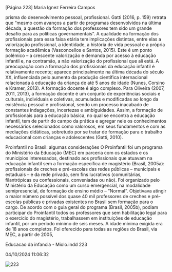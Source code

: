 [Página 223]
Maria Ignez Ferreira Campos

prisma do desenvolvimento pessoal, profissional. Gatti (2016, p. 159)
retrata que “mesmo com avanços a partir de programas desenvolvidos
na última década, a questão da formação dos professores tem sido um
grande desafio para as políticas governamentais”.
A qualidade na formação dos profissionais para essa faixa etária
tem implicações distintas, entre elas a valorização profissional, a identidade, a história de vida pessoal e a própria formação acadêmica (Vasconcellos e Santos, 2015). Este é um ponto polêmico – a crescente valorização e demanda por acesso à educação infantil e, na contramão,
a não valorização do profissional que ali está.
A preocupação com a formação dos profissionais da educação infantil é relativamente recente; aparece principalmente na última década do século XX, influenciada pelo aumento da produção científica
internacional relacionada à educação da criança de até 5 anos de idade
(Nunes, Corsino e Kramer, 2013). A formação docente é algo complexo.
Para Oliveira (2007, 2011, 2013), a formação docente é um conjunto de
experiências sociais e culturais, individuais e coletivas, acumuladas e
modificadas ao longo da existência pessoal e profissional, sendo um
processo inacabado de constantes indagações, incertezas e ambiguidades. Assim, a formação de profissionais para a educação básica, no
qual se encontra a educação infantil, tem de partir do campo da prática
e agregar nele os conhecimentos necessários selecionados como valorosos, em seus fundamentos e com as mediações didáticas, sobretudo
por se tratar de formação para o trabalho educacional com crianças e
adolescentes (Gatti, 2010).

Proinfantil no Brasil: algumas considerações
O Proinfantil foi um programa do Ministério da Educação (MEC) em
parceria com os estados e os municípios interessados, destinado aos
profissionais que atuavam na educação infantil sem a formação específica de magistério (Brasil, 2005a): profissionais de creches e pré-escolas das redes públicas – municipais e estaduais – e da rede privada, sem fins lucrativos (comunitárias, filantrópicas ou confessionais,
conveniadas ou não).
Foi organizado pelo Ministério da Educação como um curso emergencial, na modalidade semipresencial, de formação de ensino médio
– “Normal”. Objetivava atingir o maior número possível dos quase 40
mil professores de creches e pré-escolas públicas e privadas existentes
no Brasil sem formação para o cargo. De acordo com o guia geral do
programa (Brasil, 2005b), podiam participar do Proinfantil todos os
professores que sem habilitação legal para o exercício do magistério,
trabalhassem em instituições de educação infantil, por um período mínimo de seis meses. A idade mínima exigida era de 18 anos completos.
Foi oferecido para todas as regiões do Brasil, via MEC, a partir de 2005,


Educacao da infancia - Miolo.indd 223

04/10/2024 11:06:32

![223](./img/page_223-01.jpg)
